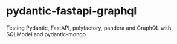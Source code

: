 # pydantic-fastapi-graphql

Testing Pydantic, FastAPI, polyfactory, pandera and GraphQL with SQLModel and pydantic-mongo.
